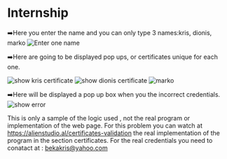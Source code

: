 # Internship
➡️Here you enter the name and you can only type 3 names:kris, dionis, marko
![Enter one name ](https://user-images.githubusercontent.com/71281629/173231356-e1e046a1-c458-45ab-9f5a-eba28456ecb8.png)

➡️Here are going to be displayed pop ups, or certificates unique for each one.

![show kris certificate](https://user-images.githubusercontent.com/71281629/173231464-344aa22d-1b4a-4709-8b52-0ee31385e4de.png)
![show dionis certificate](https://user-images.githubusercontent.com/71281629/173231472-b9b16fe5-50df-48d5-b3ed-10134febb262.png)
![marko](https://user-images.githubusercontent.com/71281629/173231474-a9ac63cf-9c33-46e0-a0b1-d90c8c400461.png)


➡️Here will be displayed a pop up box when you the incorrect credentials.
![show error](https://user-images.githubusercontent.com/71281629/173231506-74540a49-60ad-4add-8b94-cd2231fda4de.png)


This is only a sample of the logic used , not the real program or implementation of the web page.
For this problem you can watch at https://alienstudio.al/certificates-validation the real implementation of the program
in the section certificates. For the real credentials you need to conatact at : bekakris@yahoo.com
